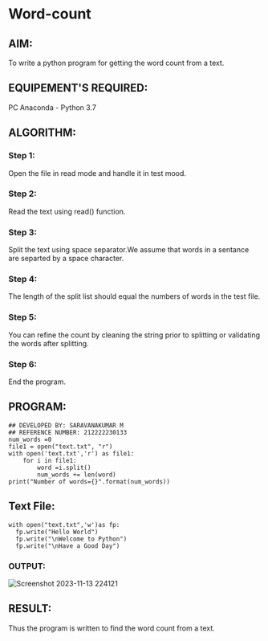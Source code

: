# Word-count
## AIM:
To write a python program for getting the word count from a text.
## EQUIPEMENT'S REQUIRED: 
PC
Anaconda - Python 3.7
## ALGORITHM: 
### Step 1:
Open the file in read mode and handle it in test mood.
### Step 2: 
Read the text using read() function.
### Step 3: 
Split the text using space separator.We assume that words in a sentance are separted by a space character.
### Step 4:  
The length of the split list should equal the numbers of words in the test file.
### Step 5: 
You can refine the count by cleaning the string prior to splitting or validating the words after splitting.
### Step 6: 
End the program.

## PROGRAM:
```
## DEVELOPED BY: SARAVANAKUMAR M
## REFERENCE NUMBER: 212222230133
num_words =0
file1 = open("text.txt", "r")
with open('text.txt','r') as file1:
    for i in file1:
        word =i.split()
        num_words += len(word)
print("Number of words={}".format(num_words))
```
## Text File:
```
with open("text.txt",'w')as fp:
  fp.write("Hello World")
  fp.write("\nWelcome to Python")
  fp.write("\nHave a Good Day")
```
### OUTPUT:
![Screenshot 2023-11-13 224121](https://github.com/Saravana-kumar369/Word-count/assets/117925254/3c66d4d9-9782-47d2-8418-d28b9d3aabd8)



## RESULT:
Thus the program is written to find the word count from a text.
